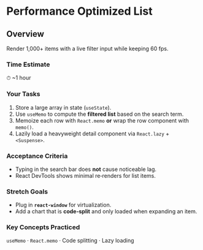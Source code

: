 
# Performance Optimized List

## Overview

Render 1,000+ items with a live filter input while keeping 60 fps.

### Time Estimate

⏱ \~1 hour

### Your Tasks

1. Store a large array in state (`useState`).
2. Use `useMemo` to compute the **filtered list** based on the search term.
3. Memoize each row with `React.memo` **or** wrap the row component with `memo()`.
4. Lazily load a heavyweight detail component via `React.lazy` + `<Suspense>`.

### Acceptance Criteria

* Typing in the search bar does **not** cause noticeable lag.
* React DevTools shows minimal re‑renders for list items.

### Stretch Goals

* Plug in **`react‑window`** for virtualization.
* Add a chart that is **code‑split** and only loaded when expanding an item.

### Key Concepts Practiced

`useMemo` · `React.memo` · Code splitting · Lazy loading
